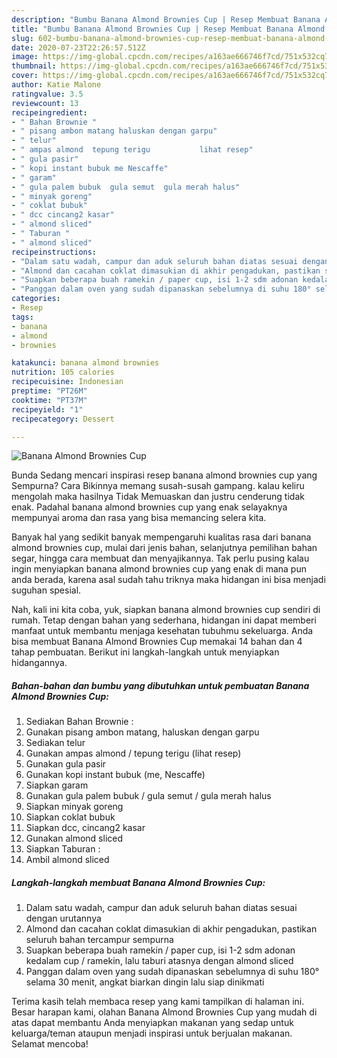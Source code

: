 ```yaml
---
description: "Bumbu Banana Almond Brownies Cup | Resep Membuat Banana Almond Brownies Cup Yang Menggugah Selera"
title: "Bumbu Banana Almond Brownies Cup | Resep Membuat Banana Almond Brownies Cup Yang Menggugah Selera"
slug: 602-bumbu-banana-almond-brownies-cup-resep-membuat-banana-almond-brownies-cup-yang-menggugah-selera
date: 2020-07-23T22:26:57.512Z
image: https://img-global.cpcdn.com/recipes/a163ae666746f7cd/751x532cq70/banana-almond-brownies-cup-foto-resep-utama.jpg
thumbnail: https://img-global.cpcdn.com/recipes/a163ae666746f7cd/751x532cq70/banana-almond-brownies-cup-foto-resep-utama.jpg
cover: https://img-global.cpcdn.com/recipes/a163ae666746f7cd/751x532cq70/banana-almond-brownies-cup-foto-resep-utama.jpg
author: Katie Malone
ratingvalue: 3.5
reviewcount: 13
recipeingredient:
- " Bahan Brownie "
- " pisang ambon matang haluskan dengan garpu"
- " telur"
- " ampas almond  tepung terigu           lihat resep"
- " gula pasir"
- " kopi instant bubuk me Nescaffe"
- " garam"
- " gula palem bubuk  gula semut  gula merah halus"
- " minyak goreng"
- " coklat bubuk"
- " dcc cincang2 kasar"
- " almond sliced"
- " Taburan "
- " almond sliced"
recipeinstructions:
- "Dalam satu wadah, campur dan aduk seluruh bahan diatas sesuai dengan urutannya"
- "Almond dan cacahan coklat dimasukian di akhir pengadukan, pastikan seluruh bahan tercampur sempurna"
- "Suapkan beberapa buah ramekin / paper cup, isi 1-2 sdm adonan kedalam cup / ramekin, lalu taburi atasnya dengan almond sliced"
- "Panggan dalam oven yang sudah dipanaskan sebelumnya di suhu 180° selama 30 menit, angkat biarkan dingin lalu siap dinikmati"
categories:
- Resep
tags:
- banana
- almond
- brownies

katakunci: banana almond brownies 
nutrition: 105 calories
recipecuisine: Indonesian
preptime: "PT26M"
cooktime: "PT37M"
recipeyield: "1"
recipecategory: Dessert

---
```



![Banana Almond Brownies Cup](https://img-global.cpcdn.com/recipes/a163ae666746f7cd/751x532cq70/banana-almond-brownies-cup-foto-resep-utama.jpg)

Bunda Sedang mencari inspirasi resep banana almond brownies cup yang Sempurna? Cara Bikinnya memang susah-susah gampang. kalau keliru mengolah maka hasilnya Tidak Memuaskan dan justru cenderung tidak enak. Padahal banana almond brownies cup yang enak selayaknya mempunyai aroma dan rasa yang bisa memancing selera kita.

Banyak hal yang sedikit banyak mempengaruhi kualitas rasa dari banana almond brownies cup, mulai dari jenis bahan, selanjutnya pemilihan bahan segar, hingga cara membuat dan menyajikannya. Tak perlu pusing kalau ingin menyiapkan banana almond brownies cup yang enak di mana pun anda berada, karena asal sudah tahu triknya maka hidangan ini bisa menjadi suguhan spesial.




Nah, kali ini kita coba, yuk, siapkan banana almond brownies cup sendiri di rumah. Tetap dengan bahan yang sederhana, hidangan ini dapat memberi manfaat untuk membantu menjaga kesehatan tubuhmu sekeluarga. Anda bisa membuat Banana Almond Brownies Cup memakai 14 bahan dan 4 tahap pembuatan. Berikut ini langkah-langkah untuk menyiapkan hidangannya.

<!--inarticleads1-->

##### Bahan-bahan dan bumbu yang dibutuhkan untuk pembuatan Banana Almond Brownies Cup:

1. Sediakan  Bahan Brownie :
1. Gunakan  pisang ambon matang, haluskan dengan garpu
1. Sediakan  telur
1. Gunakan  ampas almond / tepung terigu           (lihat resep)
1. Gunakan  gula pasir
1. Gunakan  kopi instant bubuk (me, Nescaffe)
1. Siapkan  garam
1. Gunakan  gula palem bubuk / gula semut / gula merah halus
1. Siapkan  minyak goreng
1. Siapkan  coklat bubuk
1. Siapkan  dcc, cincang2 kasar
1. Gunakan  almond sliced
1. Siapkan  Taburan :
1. Ambil  almond sliced




<!--inarticleads2-->

##### Langkah-langkah membuat Banana Almond Brownies Cup:

1. Dalam satu wadah, campur dan aduk seluruh bahan diatas sesuai dengan urutannya
1. Almond dan cacahan coklat dimasukian di akhir pengadukan, pastikan seluruh bahan tercampur sempurna
1. Suapkan beberapa buah ramekin / paper cup, isi 1-2 sdm adonan kedalam cup / ramekin, lalu taburi atasnya dengan almond sliced
1. Panggan dalam oven yang sudah dipanaskan sebelumnya di suhu 180° selama 30 menit, angkat biarkan dingin lalu siap dinikmati




Terima kasih telah membaca resep yang kami tampilkan di halaman ini. Besar harapan kami, olahan Banana Almond Brownies Cup yang mudah di atas dapat membantu Anda menyiapkan makanan yang sedap untuk keluarga/teman ataupun menjadi inspirasi untuk berjualan makanan. Selamat mencoba!
